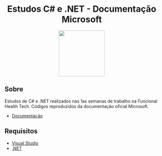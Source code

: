 <div align="center">
    <h1>Estudos C# e .NET - Documentação Microsoft</h1>
    <img width=150 src='https://www.aboutfarma.com.br/images/materias/2019/04/1023623288_Funcional_health_logo_451.png'>
</div>


## Sobre 

Estudos de C# e .NET realizados nas 1as semanas de trabalho na Funcional Health Tech. Códigos reproduzidos da documentação oficial Microsoft.

- [Documentação](https://docs.microsoft.com/pt-br/dotnet/csharp/) <br>



## Requisitos
- [Visual Studio](https://visualstudio.microsoft.com/pt-br/) <br>
- [.NET](https://dotnet.microsoft.com/download) <br>




